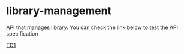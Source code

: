 # library-management
API that manages library.
You can check the link below to test the API specification

[TD1](https://petstore.swagger.io/?url=https://raw.githubusercontent.com/Marc985/OAS-Prog3/TD1/docs/api.yml#/default)
